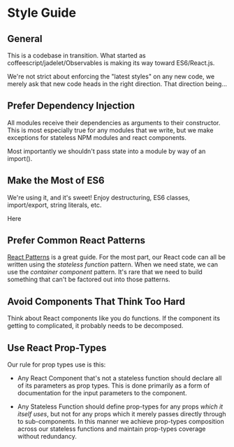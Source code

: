 Style Guide
===========

General
-------

This is a codebase in transition.  What started as coffeescript/jadelet/Observables is making its way toward ES6/React.js.

We're not strict about enforcing the "latest styles" on any new code, we merely ask that new code heads in the right direction.  That direction being...

Prefer Dependency Injection
---------------------------
All modules receive their dependencies as arguments to their constructor.  This is most especially true for any modules that we write, but we make exceptions for stateless NPM modules and react components.

Most importantly we shouldn't pass state into a module by way of an import().

Make the Most of ES6
--------------------
We're using it, and it's sweet!  Enjoy destructuring, ES6 classes, import/export, string literals, etc. 

Here

Prefer Common React Patterns
----------------------------
[React Patterns](https://reactpatterns.com/) is a great guide.  For the most part, our React code can all be written using the *stateless function* pattern.  When we need state, we can use the *container component* pattern.  It's rare that we need to build something that can't be factored out into those patterns.

Avoid Components That Think Too Hard
------------------------------------
Think about React components like you do functions.  If the component its getting to complicated, it probably needs to be decomposed.

Use React Prop-Types
--------------------
Our rule for prop types use is this:

 - Any React Component that's not a stateless function should declare all of its parameters as prop types. This is done primarily as a form of documentation for the input parameters to the component.
 
 - Any Stateless Function should define prop-types for any props _which it itself uses_, but not for any props which it merely passes directly through to sub-components.  In this manner we achieve prop-types composition across our stateless functions and maintain prop-types coverage without redundancy.